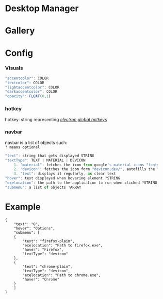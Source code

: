 # Desktop Manager

# Gallery

# Config
### Visuals
```js
"accentcolor": COLOR
"textcolor": COLOR
"lightaccentcolor": COLOR
"darkaccentcolor": COLOR
"opacity": FLOAT(0,1)
```
### hotkey
hotkey: string representing *[electron global hotkeys](https://www.electronjs.org/docs/latest/api/accelerator)*

### navbar
navbar is a list of objects such:\
`? means optional`
```js
"text": string that gets displayed STRING
"textType": TEXT | MATERIAL | DEVICON
    1. "material": fetches the icon from google's material icons "fonts.google.com/icons"
    2. "devicon": fetches the icon form "devicon.dev/", autofills the "devicon-" part
    3. "text": displays it regularly, as clear text
"hover": text displayed when hovering element ?STRING
"exelocation": the path to the application to run when clicked ?STRING
"submenu": a list of objects ?ARRAY
```

# Example
```
{
    "text": "O",
    "hover": "Options",
    "submenu": [
    {
        "text": "firefox-plain",
        "exelocation": "Path to firefox.exe",
        "hover": "Firefox",
        "textType": "devicon"
    },
    {
        "text": "chrome-plain",
        "textType": "devicon",
        "exelocation": "Path to chrome.exe",
        "hover": "Chrome"
    }
    ]
}
```